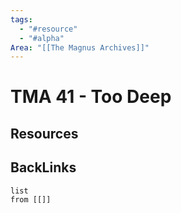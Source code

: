 ```yaml
---
tags:
  - "#resource"
  - "#alpha"
Area: "[[The Magnus Archives]]"
---
```


# TMA 41 - Too Deep


## Resources


## BackLinks

```dataview
list
from [[]]
```

